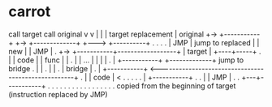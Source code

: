 # carrot

 call target                                               call original
     v                                                           v
     |                                                           |
     |       target                           replacement        |       original
     +-> +-----------+                  +-> +-------------+      +---> +----------+
 . . . . |    JMP    | jump to replaced |   |     new     |            |    JMP   |
 .   +-> +-----------+------------------+   |    target   |            +----+-----+
 .   |   |    code   |                      |     func    |                 |
 .   |   |    ...    |                      |             |                 |
 .   |   +-----------+                      +-------------+          jump to bridge
 .   |                                                                      |
 .   |                                                                      |
 .   |      bridge                                                          |
 .   |   +-----------+ <----------------------------------------------------+
 .   |   |    code   | < . . . .
 .   |   +-----------+         .
 .   |   |    JMP    |         .
 .   +---+-----------+         .
 . . . . . . . . . . . . . . . .
 copied from the beginning of target
  (instruction replaced by JMP)
